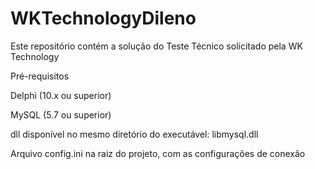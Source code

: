 # WKTechnologyDileno

Este repositório contém a solução do Teste Técnico solicitado pela WK Technology

Pré-requisitos

Delphi (10.x ou superior)

MySQL (5.7 ou superior)

dll disponível no mesmo diretório do executável: libmysql.dll

Arquivo config.ini na raiz do projeto, com as configurações de conexão
